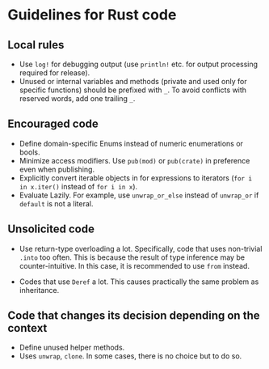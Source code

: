# Guidelines for Rust code

## Local rules

* Use `log!` for debugging output (use `println!` etc. for output processing required for release).
* Unused or internal variables and methods (private and used only for specific functions) should be prefixed with `_`. To avoid conflicts with reserved words, add one trailing `_`.

## Encouraged code

* Define domain-specific Enums instead of numeric enumerations or bools.
* Minimize access modifiers. Use `pub(mod)` or `pub(crate)` in preference even when publishing.
* Explicitly convert iterable objects in for expressions to iterators (`for i in x.iter()` instead of `for i in x`).
* Evaluate Lazily. For example, use `unwrap_or_else` instead of `unwrap_or` if `default` is not a literal.

## Unsolicited code

* Use return-type overloading a lot. Specifically, code that uses non-trivial `.into` too often. This is because the result of type inference may be counter-intuitive. In this case, it is recommended to use `from` instead.

* Codes that use `Deref` a lot. This causes practically the same problem as inheritance.

## Code that changes its decision depending on the context

* Define unused helper methods.
* Uses `unwrap`, `clone`. In some cases, there is no choice but to do so.
